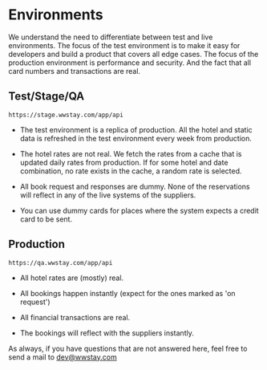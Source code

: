 # Environments

We understand the need to differentiate between test
and live environments.  The focus of the test environment
is to make it easy for developers and build a product that
covers all edge cases.  The focus of the production environment
is performance and security.  And the fact that all card numbers
and transactions are real.

## Test/Stage/QA

```
https://stage.wwstay.com/app/api
```
* The test environment is a replica of production.  All the
hotel and static data is refreshed in the test environment
every week from production.

* The hotel rates are not real.  We fetch the rates from a cache
that is updated daily rates from production.  If for some hotel
and date combination, no rate exists in the cache,
a random rate is selected.

* All book request and responses are dummy.  None of the reservations
will reflect in any of the live systems of the suppliers.

* You can use dummy cards for places where the system expects
a credit card to be sent.

## Production

```
https://qa.wwstay.com/app/api
```

* All hotel rates are (mostly) real.

* All bookings happen instantly (expect for the ones marked as 'on request')

* All financial transactions are real.

* The bookings will reflect with the suppliers instantly.

As always, if you have questions that are not answered here, feel
free to send a mail to [dev@wwstay.com]("mailto:dev@wwstay.com")
